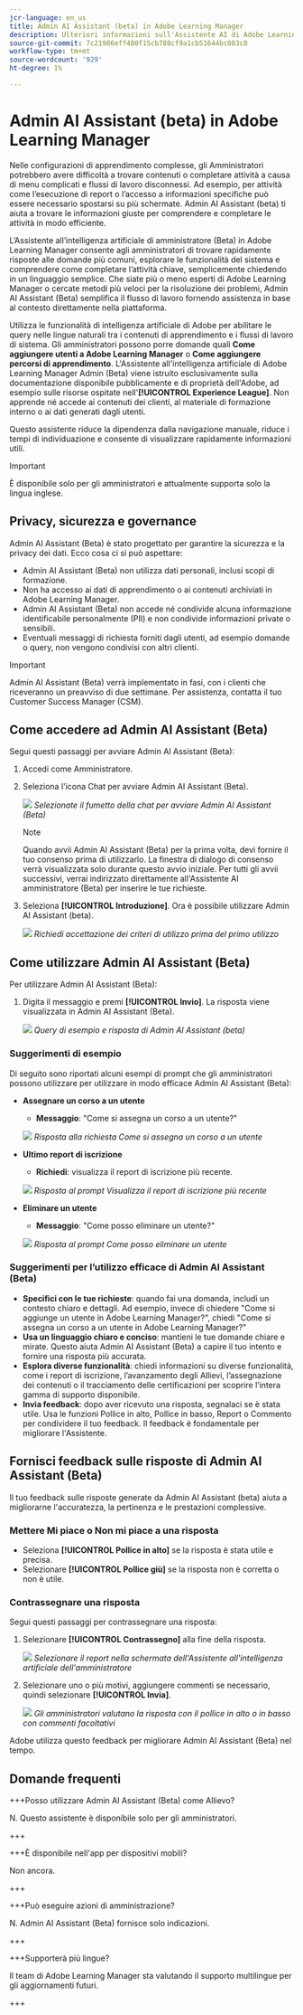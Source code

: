 ```yaml
---
jcr-language: en_us
title: Admin AI Assistant (beta) in Adobe Learning Manager
description: Ulteriori informazioni sull'Assistente AI di Adobe Learning Manager Admin (Beta)
source-git-commit: 7c21986eff480f15cb788cf9a1cb51644bc083c8
workflow-type: tm+mt
source-wordcount: '929'
ht-degree: 1%

---
```



# Admin AI Assistant (beta) in Adobe Learning Manager

Nelle configurazioni di apprendimento complesse, gli Amministratori potrebbero avere difficoltà a trovare contenuti o completare attività a causa di menu complicati e flussi di lavoro disconnessi. Ad esempio, per attività come l’esecuzione di report o l’accesso a informazioni specifiche può essere necessario spostarsi su più schermate. Admin AI Assistant (beta) ti aiuta a trovare le informazioni giuste per comprendere e completare le attività in modo efficiente.

L’Assistente all’intelligenza artificiale di amministratore (Beta) in Adobe Learning Manager consente agli amministratori di trovare rapidamente risposte alle domande più comuni, esplorare le funzionalità del sistema e comprendere come completare l’attività chiave, semplicemente chiedendo in un linguaggio semplice. Che siate più o meno esperti di Adobe Learning Manager o cercate metodi più veloci per la risoluzione dei problemi, Admin AI Assistant (Beta) semplifica il flusso di lavoro fornendo assistenza in base al contesto direttamente nella piattaforma.

Utilizza le funzionalità di intelligenza artificiale di Adobe per abilitare le query nelle lingue naturali tra i contenuti di apprendimento e i flussi di lavoro di sistema.  Gli amministratori possono porre domande quali **Come aggiungere utenti a Adobe Learning Manager** o **Come aggiungere percorsi di apprendimento**. L&#39;Assistente all&#39;intelligenza artificiale di Adobe Learning Manager Admin (Beta) viene istruito esclusivamente sulla documentazione disponibile pubblicamente e di proprietà dell&#39;Adobe, ad esempio sulle risorse ospitate nell&#39;**[!UICONTROL Experience League]**. Non apprende né accede ai contenuti dei clienti, al materiale di formazione interno o ai dati generati dagli utenti.

Questo assistente riduce la dipendenza dalla navigazione manuale, riduce i tempi di individuazione e consente di visualizzare rapidamente informazioni utili.

<!--## Key benefits

* Perform common administrator tasks faster with conversational guidance.
* Get instant answers without browsing through extensive menus.
* Gain real-time insights and step-by-step guidance for administrative workflows.-->


>[!IMPORTANT]
>
>È disponibile solo per gli amministratori e attualmente supporta solo la lingua inglese.

## Privacy, sicurezza e governance

Admin AI Assistant (Beta) è stato progettato per garantire la sicurezza e la privacy dei dati. Ecco cosa ci si può aspettare:

* Admin AI Assistant (Beta) non utilizza dati personali, inclusi scopi di formazione.
* Non ha accesso ai dati di apprendimento o ai contenuti archiviati in Adobe Learning Manager.
* Admin AI Assistant (Beta) non accede né condivide alcuna informazione identificabile personalmente (PII) e non condivide informazioni private o sensibili.
* Eventuali messaggi di richiesta forniti dagli utenti, ad esempio domande o query, non vengono condivisi con altri clienti.

>[!IMPORTANT]
>
>Admin AI Assistant (Beta) verrà implementato in fasi, con i clienti che riceveranno un preavviso di due settimane. Per assistenza, contatta il tuo Customer Success Manager (CSM).

## Come accedere ad Admin AI Assistant (Beta)

Segui questi passaggi per avviare Admin AI Assistant (Beta):

1. Accedi come Amministratore.
2. Seleziona l&#39;icona Chat per avviare Admin AI Assistant (Beta).

   ![](assets/alm-ai-assistant.png)
   _Selezionate il fumetto della chat per avviare Admin AI Assistant (Beta)_

   >[!NOTE]
   >
   >Quando avvii Admin AI Assistant (Beta) per la prima volta, devi fornire il tuo consenso prima di utilizzarlo. La finestra di dialogo di consenso verrà visualizzata solo durante questo avvio iniziale. Per tutti gli avvii successivi, verrai indirizzato direttamente all&#39;Assistente AI amministratore (Beta) per inserire le tue richieste.

3. Seleziona **[!UICONTROL Introduzione]**. Ora è possibile utilizzare Admin AI Assistant (beta).

   ![](assets/get-started-ai.jpg)
   _Richiedi accettazione dei criteri di utilizzo prima del primo utilizzo_

## Come utilizzare Admin AI Assistant (Beta)

Per utilizzare Admin AI Assistant (Beta):

1. Digita il messaggio e premi **[!UICONTROL Invio]**. La risposta viene visualizzata in Admin AI Assistant (Beta).

   ![](assets/enter-a-prompt.png)
   _Query di esempio e risposta di Admin AI Assistant (beta)_

### Suggerimenti di esempio

Di seguito sono riportati alcuni esempi di prompt che gli amministratori possono utilizzare per utilizzare in modo efficace Admin AI Assistant (Beta):

* **Assegnare un corso a un utente**
   * **Messaggio**: &quot;Come si assegna un corso a un utente?&quot;

  ![](assets/prompt-1.png)
  _Risposta alla richiesta Come si assegna un corso a un utente_

* **Ultimo report di iscrizione**
   * **Richiedi**: visualizza il report di iscrizione più recente.

  ![](assets/prompt-2.png)
  _Risposta al prompt Visualizza il report di iscrizione più recente_

* **Eliminare un utente**
   * **Messaggio**: &quot;Come posso eliminare un utente?&quot;

  ![](assets/prompt-3.png)
  _Risposta al prompt Come posso eliminare un utente_

### Suggerimenti per l’utilizzo efficace di Admin AI Assistant (Beta)

* **Specifici con le tue richieste**: quando fai una domanda, includi un contesto chiaro e dettagli. Ad esempio, invece di chiedere &quot;Come si aggiunge un utente in Adobe Learning Manager?&quot;, chiedi &quot;Come si assegna un corso a un utente in Adobe Learning Manager?&quot;
* **Usa un linguaggio chiaro e conciso**: mantieni le tue domande chiare e mirate. Questo aiuta Admin AI Assistant (Beta) a capire il tuo intento e fornire una risposta più accurata.
* **Esplora diverse funzionalità**: chiedi informazioni su diverse funzionalità, come i report di iscrizione, l’avanzamento degli Allievi, l’assegnazione dei contenuti o il tracciamento delle certificazioni per scoprire l’intera gamma di supporto disponibile.
* **Invia feedback**: dopo aver ricevuto una risposta, segnalaci se è stata utile. Usa le funzioni Pollice in alto, Pollice in basso, Report o Commento per condividere il tuo feedback. Il feedback è fondamentale per migliorare l&#39;Assistente.


## Fornisci feedback sulle risposte di Admin AI Assistant (Beta)

Il tuo feedback sulle risposte generate da Admin AI Assistant (beta) aiuta a migliorarne l&#39;accuratezza, la pertinenza e le prestazioni complessive.

### Mettere Mi piace o Non mi piace a una risposta

* Seleziona **[!UICONTROL Pollice in alto]** se la risposta è stata utile e precisa.
* Selezionare **[!UICONTROL Pollice giù]** se la risposta non è corretta o non è utile.

### Contrassegnare una risposta

Segui questi passaggi per contrassegnare una risposta:

1. Selezionare **[!UICONTROL Contrassegno]** alla fine della risposta.

   ![](assets/report-response.png)
   _Selezionare il report nella schermata dell&#39;Assistente all&#39;intelligenza artificiale dell&#39;amministratore_

2. Selezionare uno o più motivi, aggiungere commenti se necessario, quindi selezionare **[!UICONTROL Invia]**.

   ![](assets/select-submit.png)
   _Gli amministratori valutano la risposta con il pollice in alto o in basso con commenti facoltativi_

Adobe utilizza questo feedback per migliorare Admin AI Assistant (Beta) nel tempo.

## Domande frequenti

+++Posso utilizzare Admin AI Assistant (Beta) come Allievo?

N. Questo assistente è disponibile solo per gli amministratori.

+++

+++È disponibile nell&#39;app per dispositivi mobili?

Non ancora.

+++

+++Può eseguire azioni di amministrazione?

N. Admin AI Assistant (Beta) fornisce solo indicazioni.

+++

+++Supporterà più lingue?

Il team di Adobe Learning Manager sta valutando il supporto multilingue per gli aggiornamenti futuri.

+++
